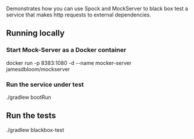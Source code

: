 Demonstrates how you can use Spock and MockServer to black box test a service that makes http requests to external dependencies.

## Running locally

### Start Mock-Server as a Docker container
docker run -p 8383:1080 -d --name mocker-server jamesdbloom/mockserver

### Run the service under test
./gradlew bootRun

## Run the tests

./gradlew blackbox-test